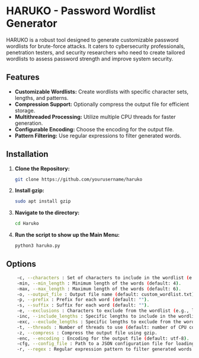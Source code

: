 # HARUKO - Password Wordlist Generator

HARUKO is a robust tool designed to generate customizable password wordlists for brute-force attacks. It caters to cybersecurity professionals, penetration testers, and security researchers who need to create tailored wordlists to assess password strength and improve system security.

## Features

- **Customizable Wordlists:** Create wordlists with specific character sets, lengths, and patterns.
- **Compression Support:** Optionally compress the output file for efficient storage.
- **Multithreaded Processing:** Utilize multiple CPU threads for faster generation.
- **Configurable Encoding:** Choose the encoding for the output file.
- **Pattern Filtering:** Use regular expressions to filter generated words.

## Installation

1. **Clone the Repository:**
   ```bash
   git clone https://github.com/yourusername/haruko
   ```
   
2. **Install gzip:**
   ```bash
   sudo apt install gzip
   ```

3. **Navigate to the directory:**
   ```bash
   cd Haruko
   ```

4. **Run the script to show up the Main Menu:**
   ```bash
   python3 haruko.py
   ```

## Options
```bash
    -c, --characters : Set of characters to include in the wordlist (e.g., abcdefghijklmnopqrstuvwxyzABCDEFGHIJKLMNOPQRSTUVWXYZ0123456789).
    -min, --min_length : Minimum length of the words (default: 4).
    -max, --max_length : Maximum length of the words (default: 6).
    -o, --output_file : Output file name (default: custom_wordlist.txt). Includes timestamp by default.
    -p, --prefix : Prefix for each word (default: "").
    -s, --suffix : Suffix for each word (default: "").
    -e, --exclusions : Characters to exclude from the wordlist (e.g., l1o0).
    -inc, --include_lengths : Specific lengths to include in the wordlist (e.g., 6 8 10).
    -exc, --exclude_lengths : Specific lengths to exclude from the wordlist (e.g., 7 9).
    -t, --threads : Number of threads to use (default: number of CPU cores).
    -z, --compress : Compress the output file using gzip.
    -enc, --encoding : Encoding for the output file (default: utf-8).
    -cfg, --config_file : Path to a JSON configuration file for loading options.
    -r, --regex : Regular expression pattern to filter generated words (e.g., ^[a-zA-Z0-9]{8}$).
```
